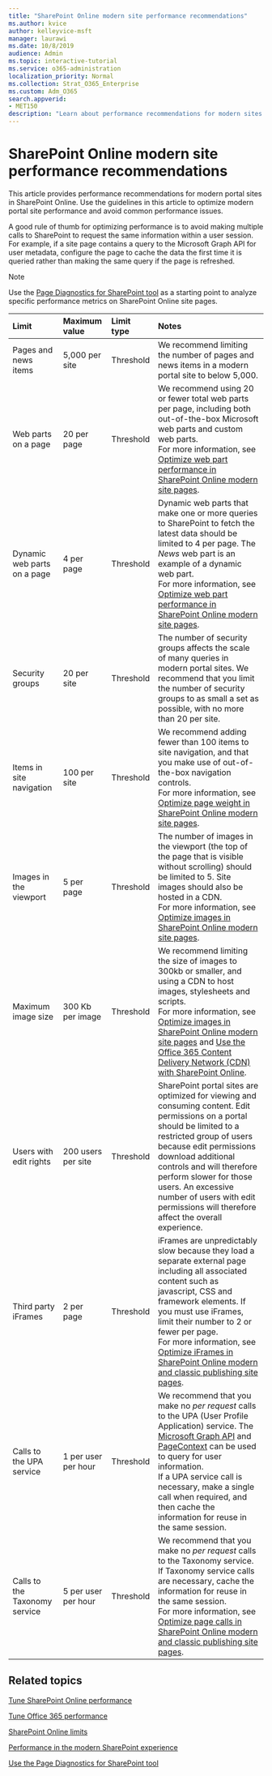 ```yaml
---
title: "SharePoint Online modern site performance recommendations"
ms.author: kvice
author: kelleyvice-msft
manager: laurawi
ms.date: 10/8/2019
audience: Admin
ms.topic: interactive-tutorial
ms.service: o365-administration
localization_priority: Normal
ms.collection: Strat_O365_Enterprise
ms.custom: Adm_O365
search.appverid: 
- MET150
description: "Learn about performance recommendations for modern sites in SharePoint Online and how these recommendations relate to acceptable performance."
---
```


# SharePoint Online modern site performance recommendations

This article provides performance recommendations for modern portal sites in SharePoint Online. Use the guidelines in this article to optimize modern portal site performance and avoid common performance issues.

A good rule of thumb for optimizing performance is to avoid making multiple calls to SharePoint to request the same information within a user session. For example, if a site page contains a query to the Microsoft Graph API for user metadata, configure the page to cache the data the first time it is queried rather than making the same query if the page is refreshed.

>[!NOTE]
>Use the [Page Diagnostics for SharePoint tool](https://aka.ms/perftool) as a starting point to analyze specific performance metrics on SharePoint Online site pages.

|**Limit**|**Maximum value**|**Limit type**|**Notes**|
|:-----|:-----|:-----|:-----|
|Pages and news items  <br/> |5,000 per site  <br/> |Threshold  <br/> |We recommend limiting the number of pages and news items in a modern portal site to below 5,000.  <br/> |
|Web parts on a page  <br/> |20 per page  <br/> |Threshold  <br/> |We recommend using 20 or fewer total web parts per page, including both out-of-the-box Microsoft web parts and custom web parts. <br/> For more information, see [Optimize web part performance in SharePoint Online modern site pages](modern-web-part-optimization.md).  <br/> |
|Dynamic web parts on a page  <br/> |4 per page  <br/> |Threshold  <br/> |Dynamic web parts that make one or more queries to SharePoint to fetch the latest data should be limited to 4 per page. The _News_ web part is an example of a dynamic web part. <br/> For more information, see [Optimize web part performance in SharePoint Online modern site pages](modern-web-part-optimization.md).    <br/> |
|Security groups  <br/> |20 per site  <br/> |Threshold  <br/> |The number of security groups affects the scale of many queries in modern portal sites. We recommend that you limit the number of security groups to as small a set as possible, with no more than 20 per site.  <br/> |
|Items in site navigation  <br/> |100 per site  <br/> |Threshold  <br/> |We recommend adding fewer than 100 items to site navigation, and that you make use of out-of-the-box navigation controls.  <br/> For more information, see [Optimize page weight in SharePoint Online modern site pages](modern-page-weight-optimization.md). <br/> |
|Images in the viewport  <br/> |5 per page  <br/> |Threshold  <br/> |The number of images in the viewport (the top of the page that is visible without scrolling) should be limited to 5. Site images should also be hosted in a CDN. <br/>For more information, see [Optimize images in SharePoint Online modern site pages](modern-image-optimization.md).  <br/> |
|Maximum image size  <br/> |300 Kb per image  <br/> |Threshold  <br/> |We recommend limiting the size of images to 300kb or smaller, and using a CDN to host images, stylesheets and scripts. <br/>For more information, see [Optimize images in SharePoint Online modern site pages](modern-image-optimization.md) and [Use the Office 365 Content Delivery Network (CDN) with SharePoint Online](use-office-365-cdn-with-spo.md).  <br/> |
|Users with edit rights  <br/> |200 users per site  <br/> |Threshold  <br/> |SharePoint portal sites are optimized for viewing and consuming content. Edit permissions on a portal should be limited to a restricted group of users because edit permissions download additional controls and will therefore perform slower for those users. An excessive number of users with edit permissions will therefore affect the overall experience. <br/> |
|Third party iFrames  <br/> |2 per page  <br/> |Threshold  <br/> |iFrames are unpredictably slow because they load a separate external page including all associated content such as javascript, CSS and framework elements. If you must use iFrames, limit their number to 2 or fewer per page.<br/> For more information, see [Optimize iFrames in SharePoint Online modern and classic publishing site pages](modern-iframe-optimization.md). <br/> |
|Calls to the UPA service  <br/> |1 per user per hour  <br/> |Threshold  <br/> |We recommend that you make no _per request_ calls to the UPA (User Profile Application) service. The [Microsoft Graph API](https://docs.microsoft.com/en-us/graph/call-api) and [PageContext](https://docs.microsoft.com/en-us/javascript/api/sp-page-context/pagecontext?view=sp-typescript-latest) can be used to query for user information.  <br/> If a UPA service call is necessary, make a single call when required, and then cache the information for reuse in the same session. |
|Calls to the Taxonomy service  <br/> |5 per user per hour  <br/> |Threshold  <br/> |We recommend that you make no _per request_ calls to the Taxonomy service. If Taxonomy service calls are necessary, cache the information for reuse in the same session. <br/> For more information, see [Optimize page calls in SharePoint Online modern and classic publishing site pages](modern-page-call-optimization.md). <br/> |

## Related topics

[Tune SharePoint Online performance](tune-sharepoint-online-performance.md)

[Tune Office 365 performance](tune-office-365-performance.md)

[SharePoint Online limits](https://docs.microsoft.com/en-us/office365/servicedescriptions/sharepoint-online-service-description/sharepoint-online-limits)

[Performance in the modern SharePoint experience](https://docs.microsoft.com/en-us/sharepoint/modern-experience-performance)

[Use the Page Diagnostics for SharePoint tool](https://docs.microsoft.com/en-us/Office365/Enterprise/page-diagnostics-for-spo)
